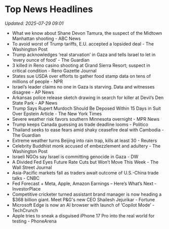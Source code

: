 # Top News Headlines

_Updated: 2025-07-29 09:01_

- What we know about Shane Devon Tamura, the suspect of the Midtown Manhattan shooting - ABC News
- To avoid worst of Trump tariffs, E.U. accepted a lopsided deal - The Washington Post
- Trump acknowledges ‘real starvation’ in Gaza and tells Israel to let in ‘every ounce of food’ - The Guardian
- 3 killed in Reno casino shooting at Grand Sierra Resort; suspect in critical condition - Reno Gazette Journal
- States sue USDA over efforts to gather food stamp data on tens of millions of people - NPR
- Israel’s leader claims no one in Gaza is starving. Data and witnesses disagree - AP News
- Arkansas police release sketch drawing in search for killer at Devil’s Den State Park - AP News
- Trump Says Rupert Murdoch Should Be Deposed Within 15 Days in Suit Over Epstein Article - The New York Times
- Severe weather risk favors southern Minnesota overnight - MPR News
- Trump keeps Canada guessing as trade deadline looms - Politico
- Thailand seeks to ease fears amid shaky ceasefire deal with Cambodia - The Guardian
- Extreme weather turns Beijing into rain trap, kills at least 30 - Reuters
- Celebrity Buddhist monk accused of embezzlement and adultery - The Washington Post
- Israeli NGOs say Israel is committing genocide in Gaza - DW
- A Divided Fed Eyes Future Rate Cuts but Won’t Move This Week - The Wall Street Journal
- Asia-Pacific markets fall as traders await outcome of U.S.-China trade talks - CNBC
- Fed Forecast + Meta, Apple, Amazon Earnings – Here’s What’s Next - InvestorPlace
- Competitive cricketer turned assistant brand manager is now heading a $368 billion giant. Meet P&G's new CEO Shailesh Jejurikar - Fortune
- Microsoft Edge is now an AI browser with launch of ‘Copilot Mode’ - TechCrunch
- Apple tries to sneak a disguised iPhone 17 Pro into the real world for testing - PhoneArena